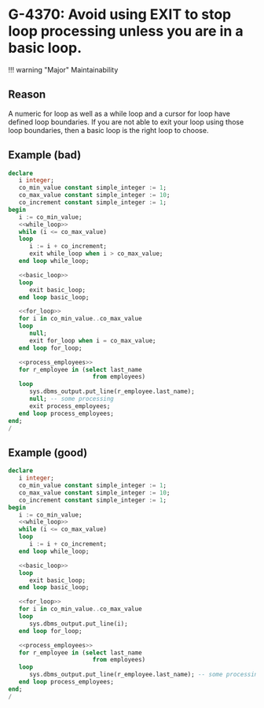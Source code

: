 # G-4370: Avoid using EXIT to stop loop processing unless you are in a basic loop.

!!! warning "Major"
    Maintainability

## Reason

A numeric for loop as well as a while loop and a cursor for loop have defined loop boundaries. If you are not able to exit your loop using those loop boundaries, then a basic loop is the right loop to choose.

## Example (bad)

``` sql
declare
   i integer;
   co_min_value constant simple_integer := 1;
   co_max_value constant simple_integer := 10;
   co_increment constant simple_integer := 1;
begin
   i := co_min_value;
   <<while_loop>>
   while (i <= co_max_value) 
   loop 
      i := i + co_increment; 
      exit while_loop when i > co_max_value;
   end loop while_loop;

   <<basic_loop>>
   loop 
      exit basic_loop;
   end loop basic_loop;

   <<for_loop>>
   for i in co_min_value..co_max_value
   loop 
      null;
      exit for_loop when i = co_max_value;
   end loop for_loop;

   <<process_employees>>
   for r_employee in (select last_name
                        from employees)
   loop
      sys.dbms_output.put_line(r_employee.last_name);
      null; -- some processing
      exit process_employees;
   end loop process_employees;
end;
/
```

## Example (good)

``` sql
declare
   i integer;
   co_min_value constant simple_integer := 1;
   co_max_value constant simple_integer := 10;
   co_increment constant simple_integer := 1;
begin
   i := co_min_value;
   <<while_loop>>
   while (i <= co_max_value) 
   loop 
      i := i + co_increment; 
   end loop while_loop;

   <<basic_loop>>
   loop 
      exit basic_loop;
   end loop basic_loop;

   <<for_loop>>
   for i in co_min_value..co_max_value
   loop 
      sys.dbms_output.put_line(i);
   end loop for_loop;

   <<process_employees>>
   for r_employee in (select last_name
                        from employees)
   loop
      sys.dbms_output.put_line(r_employee.last_name); -- some processing
   end loop process_employees;
end;
/
```